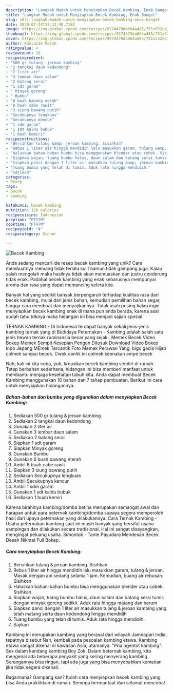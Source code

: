 ```yaml
---
description: "Langkah Mudah untuk Menyiapkan Becek Kambing, Enak Banget"
title: "Langkah Mudah untuk Menyiapkan Becek Kambing, Enak Banget"
slug: 1871-langkah-mudah-untuk-menyiapkan-becek-kambing-enak-banget
date: 2020-07-24T17:13:40.718Z
image: https://img-global.cpcdn.com/recipes/9274479da064a485/751x532cq70/becek-kambing-foto-resep-utama.jpg
thumbnail: https://img-global.cpcdn.com/recipes/9274479da064a485/751x532cq70/becek-kambing-foto-resep-utama.jpg
cover: https://img-global.cpcdn.com/recipes/9274479da064a485/751x532cq70/becek-kambing-foto-resep-utama.jpg
author: Adelaide Marsh
ratingvalue: 4
reviewcount: 10
recipeingredient:
- "500 gr tulang  jeroan kambing"
- "2 tangkai daun kedondong"
- "2 liter air"
- "3 lembar daun salam"
- "2 batang serai"
- "1 sdt garam"
- " Minyak goreng"
- " Bumbu"
- "6 buah bawang merah"
- "8 buah cabe rawit"
- "3 siung bawang putih"
- "Secukupnya lengkuas"
- "Secukupnya kencur"
- "1 sdm garam"
- "1 sdt kaldu bubuk"
- "1 buah kemiri"
recipeinstructions:
- "Bersihkan tulang &amp; jeroan kambing. Sisihkan"
- "Rebus 1 liter air hingga mendidih lalu masukkan garam, tulang &amp; jeroan. Masak dengan api sedang selama 1 jam. Kemudian, buang air rebusan. Sisihkan"
- "Haluskan bahan-bahan bumbu bisa menggunakan blender atau cobek. Sisihkan"
- "Siapkan wajan, tuang bumbu halus, daun salam dan batang serai tumis dengan minyak goreng sedikit. Aduk rata hingga matang dan harum"
- "Siapkan panci dengan 1 liter air masukkan tulang &amp; jeroan kambing yang telah matang serta daun kedondong hingga mendidih"
- "Tuang bumbu yang telah di tumis. Aduk rata hingga mendidih."
- "Sajikan"
categories:
- Resep
tags:
- becek
- kambing

katakunci: becek kambing 
nutrition: 138 calories
recipecuisine: Indonesian
preptime: "PT17M"
cooktime: "PT47M"
recipeyield: "4"
recipecategory: Dinner

---
```



![Becek Kambing](https://img-global.cpcdn.com/recipes/9274479da064a485/751x532cq70/becek-kambing-foto-resep-utama.jpg)

Anda sedang mencari ide resep becek kambing yang unik? Cara membuatnya memang tidak terlalu sulit namun tidak gampang juga. Kalau salah mengolah maka hasilnya tidak akan memuaskan dan justru cenderung tidak enak. Padahal becek kambing yang enak seharusnya mempunyai aroma dan rasa yang dapat memancing selera kita.

Banyak hal yang sedikit banyak berpengaruh terhadap kualitas rasa dari becek kambing, mulai dari jenis bahan, kemudian pemilihan bahan segar, hingga cara membuat dan menyajikannya. Tidak usah pusing kalau ingin menyiapkan becek kambing enak di mana pun anda berada, karena asal sudah tahu triknya maka hidangan ini bisa menjadi sajian spesial.

TERNAK KAMBING - Di Indonesia terdapat banyak sekali jenis-jenis kambing ternak yang di Budidaya Peternakan - Kambing adalah salah satu jenis hewan ternak ruminansia besar yang sejak.. Memek Becek Video Bokep Memek Sempit Kesepian Pengen Ditusuk Download Video Bokep Indo Jepang MEmek Tercantik Foto Memek Perawan Yang. bigo gadis Hijab colmek sampai becek. Cwek cantik ini colmek keenakan ampe becek


Nah, kali ini kita coba, yuk, kreasikan becek kambing sendiri di rumah. Tetap berbahan sederhana, hidangan ini bisa memberi manfaat untuk membantu menjaga kesehatan tubuh kita. Anda dapat membuat Becek Kambing menggunakan 16 bahan dan 7 tahap pembuatan. Berikut ini cara untuk menyiapkan hidangannya.

<!--inarticleads1-->

##### Bahan-bahan dan bumbu yang digunakan dalam menyiapkan Becek Kambing:

1. Sediakan 500 gr tulang &amp; jeroan kambing
1. Sediakan 2 tangkai daun kedondong
1. Gunakan 2 liter air
1. Gunakan 3 lembar daun salam
1. Sediakan 2 batang serai
1. Siapkan 1 sdt garam
1. Siapkan  Minyak goreng
1. Gunakan  Bumbu
1. Gunakan 6 buah bawang merah
1. Ambil 8 buah cabe rawit
1. Siapkan 3 siung bawang putih
1. Sediakan Secukupnya lengkuas
1. Ambil Secukupnya kencur
1. Ambil 1 sdm garam
1. Gunakan 1 sdt kaldu bubuk
1. Sediakan 1 buah kemiri


Karena birahinya kambing/domba betina merupakan semangat awal dan harapan untuk para peternak kambing/domba supaya segera memperoleh hasil dari upaya peternakan yang dilakukannya. Cara Ternak Kambing - Usaha peternakan kambing saat ini masih banyak yang bersifat usaha sampingan dan dilakukan secara tradisional. Hal ini sangat disayangkan, mengingat peluang usaha. Simontok - Tante Payudara Mendesah Becek Desah Nikmat Full Bokep. 

<!--inarticleads2-->

##### Cara menyiapkan Becek Kambing:

1. Bersihkan tulang &amp; jeroan kambing. Sisihkan
1. Rebus 1 liter air hingga mendidih lalu masukkan garam, tulang &amp; jeroan. Masak dengan api sedang selama 1 jam. Kemudian, buang air rebusan. Sisihkan
1. Haluskan bahan-bahan bumbu bisa menggunakan blender atau cobek. Sisihkan
1. Siapkan wajan, tuang bumbu halus, daun salam dan batang serai tumis dengan minyak goreng sedikit. Aduk rata hingga matang dan harum
1. Siapkan panci dengan 1 liter air masukkan tulang &amp; jeroan kambing yang telah matang serta daun kedondong hingga mendidih
1. Tuang bumbu yang telah di tumis. Aduk rata hingga mendidih.
1. Sajikan


Kambing ini merupakan kambing yang berasal dari wilayah Jamnapari India, tepatnya disebut Nah, kembali pada pesoalan kambing etawa. Kambing etawa sangat dikenal di kawasan Asia, utamanya. &#34;Pria ngentot kambing&#34;. Sex dalam kandang kambing Boy Zok. Dalam beternak kambing, kita mengenal ada beberapa penyakit yang sering menyerang kambing. Serangannya bisa ringan, tapi ada juga yang bisa menyebabkan kematian jika tidak segera dikenali. 

Bagaimana? Gampang kan? Itulah cara menyiapkan becek kambing yang bisa Anda praktikkan di rumah. Semoga bermanfaat dan selamat mencoba!

